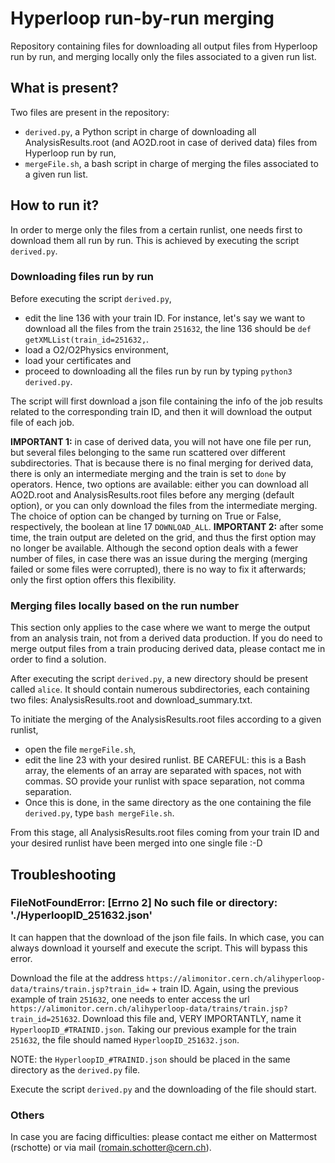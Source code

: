 # Hyperloop run-by-run merging

Repository containing files for downloading all output files from Hyperloop run by run, and merging locally only the files associated to a given run list.

## What is present?
Two files are present in the repository:
- `derived.py`, a Python script in charge of downloading all AnalysisResults.root (and AO2D.root in case of derived data) files from Hyperloop run by run,
- `mergeFile.sh`, a bash script in charge of merging the files associated to a given run list.

## How to run it?

In order to merge only the files from a certain runlist, one needs first to download them all run by run. This is achieved by executing the script `derived.py`.

### Downloading files run by run
Before executing the script `derived.py`, 
- edit the line 136 with your train ID. For instance, let's say we want to download all the files from the train `251632`, the line 136 should be `def getXMLList(train_id=251632,`.
- load a O2/O2Physics environment,
- load your certificates and
- proceed to downloading all the files run by run by typing `python3 derived.py`.

The script will first download a json file containing the info of the job results related to the corresponding train ID, and then it will download the output file of each job.

**IMPORTANT 1:** in case of derived data, you will not have one file per run, but several files belonging to the same run scattered over different subdirectories. That is because there is no final merging for derived data, there is only an intermediate merging and the train is set to `done` by operators.
Hence, two options are available: either you can download all AO2D.root and AnalysisResults.root files before any merging (default option), or you can only download the files from the intermediate merging. The choice of option can be changed by turning on True or False, respectively, the boolean at line 17 `DOWNLOAD_ALL`.
**IMPORTANT 2:** after some time, the train output are deleted on the grid, and thus the first option may no longer be available. Although the second option deals with a fewer number of files, in case there was an issue during the merging (merging failed or some files were corrupted), there is no way to fix it afterwards; only the first option offers this flexibility.

### Merging files locally based on the run number
This section only applies to the case where we want to merge the output from an analysis train, not from a derived data production. If you do need to merge output files from a train producing derived data, please contact me in order to find a solution.

After executing the script `derived.py`, a new directory should be present called `alice`. It should contain numerous subdirectories, each containing two files: AnalysisResults.root and download_summary.txt. 

To initiate the merging of the AnalysisResults.root files according to a given runlist, 
- open the file `mergeFile.sh`,
- edit the line 23 with your desired runlist.
    BE CAREFUL: this is a Bash array, the elements of an array are separated with spaces, not with commas. SO provide your runlist with space separation, not comma separation.
- Once this is done, in the same directory as the one containing the file `derived.py`, type `bash mergeFile.sh`.

From this stage, all AnalysisResults.root files coming from your train ID and your desired runlist have been merged into one single file :-D

## Troubleshooting

### FileNotFoundError: [Errno 2] No such file or directory: \'./HyperloopID_251632.json\'
It can happen that the download of the json file fails. In which case, you can always download it yourself and execute the script. This will bypass this error.

Download the file at the address `https://alimonitor.cern.ch/alihyperloop-data/trains/train.jsp?train_id=` + train ID. Again, using the previous example of train `251632`, one needs to enter access the url `https://alimonitor.cern.ch/alihyperloop-data/trains/train.jsp?train_id=251632`. 
Download this file and, VERY IMPORTANTLY, name it `HyperloopID_#TRAINID.json`. Taking our previous example for the train `251632`, the file should named `HyperloopID_251632.json`.

NOTE: the `HyperloopID_#TRAINID.json` should be placed in the same directory as the `derived.py` file.

Execute the script `derived.py` and the downloading of the file should start.

### Others
In case you are facing difficulties: please contact me either on Mattermost (rschotte) or via mail (romain.schotter@cern.ch).
